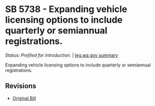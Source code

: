 # SB 5738 - Expanding vehicle licensing options to include quarterly or semiannual registrations.
*Status: Prefiled for introduction.* | [leg.wa.gov summary](https://app.leg.wa.gov/billsummary?BillNumber=5738&Year=2021)

Expanding vehicle licensing options to include quarterly or semiannual registrations.

## Revisions
* [Original Bill](1/)